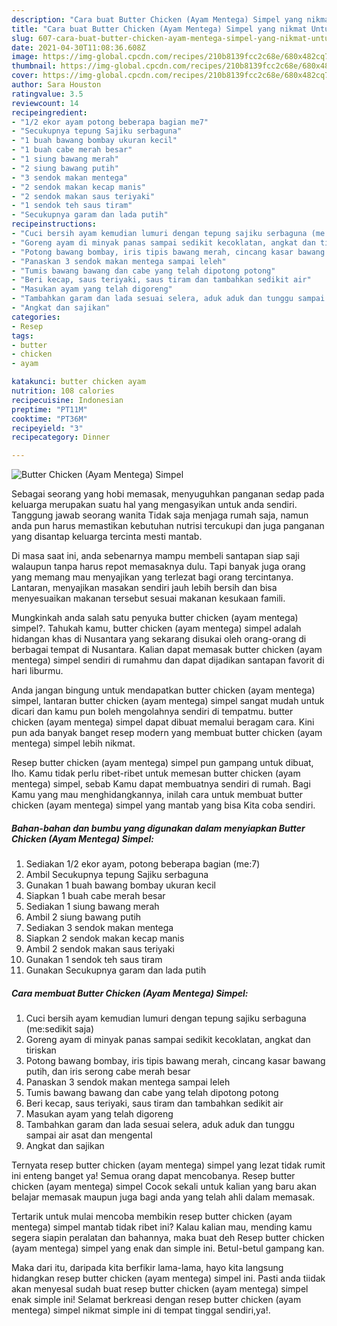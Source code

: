 ```yaml
---
description: "Cara buat Butter Chicken (Ayam Mentega) Simpel yang nikmat Untuk Jualan"
title: "Cara buat Butter Chicken (Ayam Mentega) Simpel yang nikmat Untuk Jualan"
slug: 607-cara-buat-butter-chicken-ayam-mentega-simpel-yang-nikmat-untuk-jualan
date: 2021-04-30T11:08:36.608Z
image: https://img-global.cpcdn.com/recipes/210b8139fcc2c68e/680x482cq70/butter-chicken-ayam-mentega-simpel-foto-resep-utama.jpg
thumbnail: https://img-global.cpcdn.com/recipes/210b8139fcc2c68e/680x482cq70/butter-chicken-ayam-mentega-simpel-foto-resep-utama.jpg
cover: https://img-global.cpcdn.com/recipes/210b8139fcc2c68e/680x482cq70/butter-chicken-ayam-mentega-simpel-foto-resep-utama.jpg
author: Sara Houston
ratingvalue: 3.5
reviewcount: 14
recipeingredient:
- "1/2 ekor ayam potong beberapa bagian me7"
- "Secukupnya tepung Sajiku serbaguna"
- "1 buah bawang bombay ukuran kecil"
- "1 buah cabe merah besar"
- "1 siung bawang merah"
- "2 siung bawang putih"
- "3 sendok makan mentega"
- "2 sendok makan kecap manis"
- "2 sendok makan saus teriyaki"
- "1 sendok teh saus tiram"
- "Secukupnya garam dan lada putih"
recipeinstructions:
- "Cuci bersih ayam kemudian lumuri dengan tepung sajiku serbaguna (me:sedikit saja)"
- "Goreng ayam di minyak panas sampai sedikit kecoklatan, angkat dan tiriskan"
- "Potong bawang bombay, iris tipis bawang merah, cincang kasar bawang putih, dan iris serong cabe merah besar"
- "Panaskan 3 sendok makan mentega sampai leleh"
- "Tumis bawang bawang dan cabe yang telah dipotong potong"
- "Beri kecap, saus teriyaki, saus tiram dan tambahkan sedikit air"
- "Masukan ayam yang telah digoreng"
- "Tambahkan garam dan lada sesuai selera, aduk aduk dan tunggu sampai air asat dan mengental"
- "Angkat dan sajikan"
categories:
- Resep
tags:
- butter
- chicken
- ayam

katakunci: butter chicken ayam 
nutrition: 108 calories
recipecuisine: Indonesian
preptime: "PT11M"
cooktime: "PT36M"
recipeyield: "3"
recipecategory: Dinner

---
```



![Butter Chicken (Ayam Mentega) Simpel](https://img-global.cpcdn.com/recipes/210b8139fcc2c68e/680x482cq70/butter-chicken-ayam-mentega-simpel-foto-resep-utama.jpg)

Sebagai seorang yang hobi memasak, menyuguhkan panganan sedap pada keluarga merupakan suatu hal yang mengasyikan untuk anda sendiri. Tanggung jawab seorang  wanita Tidak saja menjaga rumah saja, namun anda pun harus memastikan kebutuhan nutrisi tercukupi dan juga panganan yang disantap keluarga tercinta mesti mantab.

Di masa  saat ini, anda sebenarnya mampu membeli santapan siap saji walaupun tanpa harus repot memasaknya dulu. Tapi banyak juga orang yang memang mau menyajikan yang terlezat bagi orang tercintanya. Lantaran, menyajikan masakan sendiri jauh lebih bersih dan bisa menyesuaikan makanan tersebut sesuai makanan kesukaan famili. 



Mungkinkah anda salah satu penyuka butter chicken (ayam mentega) simpel?. Tahukah kamu, butter chicken (ayam mentega) simpel adalah hidangan khas di Nusantara yang sekarang disukai oleh orang-orang di berbagai tempat di Nusantara. Kalian dapat memasak butter chicken (ayam mentega) simpel sendiri di rumahmu dan dapat dijadikan santapan favorit di hari liburmu.

Anda jangan bingung untuk mendapatkan butter chicken (ayam mentega) simpel, lantaran butter chicken (ayam mentega) simpel sangat mudah untuk dicari dan kamu pun boleh mengolahnya sendiri di tempatmu. butter chicken (ayam mentega) simpel dapat dibuat memalui beragam cara. Kini pun ada banyak banget resep modern yang membuat butter chicken (ayam mentega) simpel lebih nikmat.

Resep butter chicken (ayam mentega) simpel pun gampang untuk dibuat, lho. Kamu tidak perlu ribet-ribet untuk memesan butter chicken (ayam mentega) simpel, sebab Kamu dapat membuatnya sendiri di rumah. Bagi Kamu yang mau menghidangkannya, inilah cara untuk membuat butter chicken (ayam mentega) simpel yang mantab yang bisa Kita coba sendiri.

<!--inarticleads1-->

##### Bahan-bahan dan bumbu yang digunakan dalam menyiapkan Butter Chicken (Ayam Mentega) Simpel:

1. Sediakan 1/2 ekor ayam, potong beberapa bagian (me:7)
1. Ambil Secukupnya tepung Sajiku serbaguna
1. Gunakan 1 buah bawang bombay ukuran kecil
1. Siapkan 1 buah cabe merah besar
1. Sediakan 1 siung bawang merah
1. Ambil 2 siung bawang putih
1. Sediakan 3 sendok makan mentega
1. Siapkan 2 sendok makan kecap manis
1. Ambil 2 sendok makan saus teriyaki
1. Gunakan 1 sendok teh saus tiram
1. Gunakan Secukupnya garam dan lada putih




<!--inarticleads2-->

##### Cara membuat Butter Chicken (Ayam Mentega) Simpel:

1. Cuci bersih ayam kemudian lumuri dengan tepung sajiku serbaguna (me:sedikit saja)
1. Goreng ayam di minyak panas sampai sedikit kecoklatan, angkat dan tiriskan
1. Potong bawang bombay, iris tipis bawang merah, cincang kasar bawang putih, dan iris serong cabe merah besar
1. Panaskan 3 sendok makan mentega sampai leleh
1. Tumis bawang bawang dan cabe yang telah dipotong potong
1. Beri kecap, saus teriyaki, saus tiram dan tambahkan sedikit air
1. Masukan ayam yang telah digoreng
1. Tambahkan garam dan lada sesuai selera, aduk aduk dan tunggu sampai air asat dan mengental
1. Angkat dan sajikan




Ternyata resep butter chicken (ayam mentega) simpel yang lezat tidak rumit ini enteng banget ya! Semua orang dapat mencobanya. Resep butter chicken (ayam mentega) simpel Cocok sekali untuk kalian yang baru akan belajar memasak maupun juga bagi anda yang telah ahli dalam memasak.

Tertarik untuk mulai mencoba membikin resep butter chicken (ayam mentega) simpel mantab tidak ribet ini? Kalau kalian mau, mending kamu segera siapin peralatan dan bahannya, maka buat deh Resep butter chicken (ayam mentega) simpel yang enak dan simple ini. Betul-betul gampang kan. 

Maka dari itu, daripada kita berfikir lama-lama, hayo kita langsung hidangkan resep butter chicken (ayam mentega) simpel ini. Pasti anda tiidak akan menyesal sudah buat resep butter chicken (ayam mentega) simpel enak simple ini! Selamat berkreasi dengan resep butter chicken (ayam mentega) simpel nikmat simple ini di tempat tinggal sendiri,ya!.

